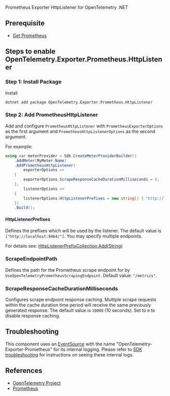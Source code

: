  Prometheus Exporter HttpListener for OpenTelemetry .NET

## Prerequisite

* [Get Prometheus](https://prometheus.io/docs/introduction/first_steps/)

## Steps to enable OpenTelemetry.Exporter.Prometheus.HttpListener

### Step 1: Install Package

Install

```shell
dotnet add package OpenTelemetry.Exporter.Prometheus.HttpListener
```

### Step 2: Add PrometheusHttpListener

Add and configure `PrometheusHttpListener` with `PrometheusExporterOptions` as
the first argument and `PrometheusHttpListenerOptions` as the second argument.

For example:

```csharp
using var meterProvider = Sdk.CreateMeterProviderBuilder()
    .AddMeter(MyMeter.Name)
    .AddPrometheusHttpListener(
        exporterOptions =>
    {
        exporterOptions.ScrapeResponseCacheDurationMilliseconds = 0;
    },
        listenerOptions =>
    {
        listenerOptions.HttpListenerPrefixes = new string[] { "http://localhost:9464/" };
    })
    .Build();
```

#### HttpListenerPrefixes

Defines the prefixes which will be used by the listener. The default value is `["http://localhost:9464/"]`.
You may specify multiple endpoints.

For details see:
[HttpListenerPrefixCollection.Add(String)](https://docs.microsoft.com/dotnet/api/system.net.httplistenerprefixcollection.add)

### ScrapeEndpointPath

Defines the path for the Prometheus scrape endpoint for by
`UseOpenTelemetryPrometheusScrapingEndpoint`. Default value: `"/metrics"`.

### ScrapeResponseCacheDurationMilliseconds

Configures scrape endpoint response caching. Multiple scrape requests within the
cache duration time period will receive the same previously generated response.
The default value is `10000` (10 seconds). Set to `0` to disable response
caching.

## Troubleshooting

This component uses an
[EventSource](https://docs.microsoft.com/dotnet/api/system.diagnostics.tracing.eventsource)
with the name "OpenTelemetry-Exporter-Prometheus" for its internal logging.
Please refer to [SDK
troubleshooting](../OpenTelemetry/README.md#troubleshooting) for instructions on
seeing these internal logs.

## References

* [OpenTelemetry Project](https://opentelemetry.io/)
* [Prometheus](https://prometheus.io)
